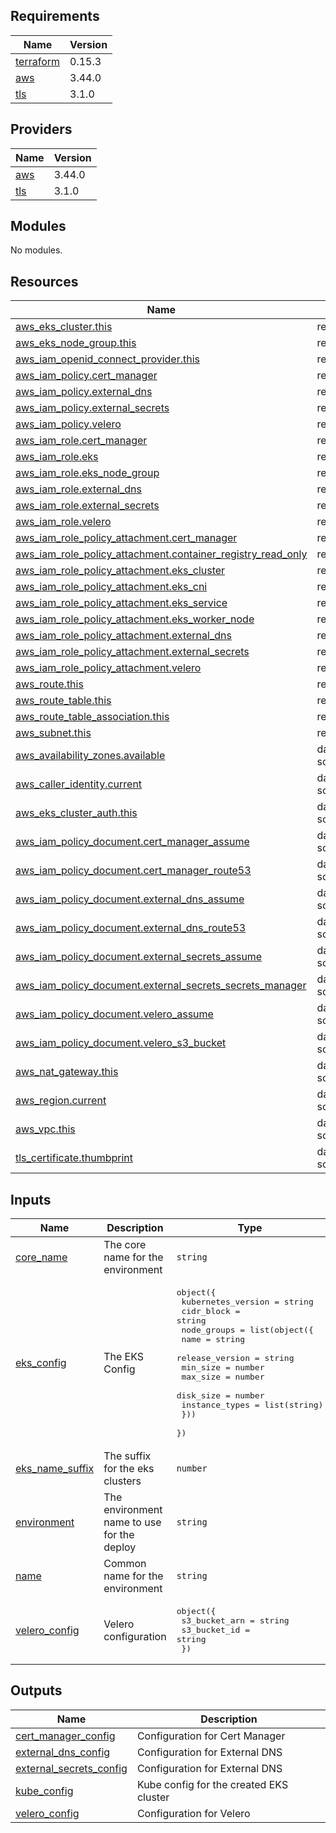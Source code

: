 ## Requirements

| Name | Version |
|------|---------|
| <a name="requirement_terraform"></a> [terraform](#requirement\_terraform) | 0.15.3 |
| <a name="requirement_aws"></a> [aws](#requirement\_aws) | 3.44.0 |
| <a name="requirement_tls"></a> [tls](#requirement\_tls) | 3.1.0 |

## Providers

| Name | Version |
|------|---------|
| <a name="provider_aws"></a> [aws](#provider\_aws) | 3.44.0 |
| <a name="provider_tls"></a> [tls](#provider\_tls) | 3.1.0 |

## Modules

No modules.

## Resources

| Name | Type |
|------|------|
| [aws_eks_cluster.this](https://registry.terraform.io/providers/hashicorp/aws/3.44.0/docs/resources/eks_cluster) | resource |
| [aws_eks_node_group.this](https://registry.terraform.io/providers/hashicorp/aws/3.44.0/docs/resources/eks_node_group) | resource |
| [aws_iam_openid_connect_provider.this](https://registry.terraform.io/providers/hashicorp/aws/3.44.0/docs/resources/iam_openid_connect_provider) | resource |
| [aws_iam_policy.cert_manager](https://registry.terraform.io/providers/hashicorp/aws/3.44.0/docs/resources/iam_policy) | resource |
| [aws_iam_policy.external_dns](https://registry.terraform.io/providers/hashicorp/aws/3.44.0/docs/resources/iam_policy) | resource |
| [aws_iam_policy.external_secrets](https://registry.terraform.io/providers/hashicorp/aws/3.44.0/docs/resources/iam_policy) | resource |
| [aws_iam_policy.velero](https://registry.terraform.io/providers/hashicorp/aws/3.44.0/docs/resources/iam_policy) | resource |
| [aws_iam_role.cert_manager](https://registry.terraform.io/providers/hashicorp/aws/3.44.0/docs/resources/iam_role) | resource |
| [aws_iam_role.eks](https://registry.terraform.io/providers/hashicorp/aws/3.44.0/docs/resources/iam_role) | resource |
| [aws_iam_role.eks_node_group](https://registry.terraform.io/providers/hashicorp/aws/3.44.0/docs/resources/iam_role) | resource |
| [aws_iam_role.external_dns](https://registry.terraform.io/providers/hashicorp/aws/3.44.0/docs/resources/iam_role) | resource |
| [aws_iam_role.external_secrets](https://registry.terraform.io/providers/hashicorp/aws/3.44.0/docs/resources/iam_role) | resource |
| [aws_iam_role.velero](https://registry.terraform.io/providers/hashicorp/aws/3.44.0/docs/resources/iam_role) | resource |
| [aws_iam_role_policy_attachment.cert_manager](https://registry.terraform.io/providers/hashicorp/aws/3.44.0/docs/resources/iam_role_policy_attachment) | resource |
| [aws_iam_role_policy_attachment.container_registry_read_only](https://registry.terraform.io/providers/hashicorp/aws/3.44.0/docs/resources/iam_role_policy_attachment) | resource |
| [aws_iam_role_policy_attachment.eks_cluster](https://registry.terraform.io/providers/hashicorp/aws/3.44.0/docs/resources/iam_role_policy_attachment) | resource |
| [aws_iam_role_policy_attachment.eks_cni](https://registry.terraform.io/providers/hashicorp/aws/3.44.0/docs/resources/iam_role_policy_attachment) | resource |
| [aws_iam_role_policy_attachment.eks_service](https://registry.terraform.io/providers/hashicorp/aws/3.44.0/docs/resources/iam_role_policy_attachment) | resource |
| [aws_iam_role_policy_attachment.eks_worker_node](https://registry.terraform.io/providers/hashicorp/aws/3.44.0/docs/resources/iam_role_policy_attachment) | resource |
| [aws_iam_role_policy_attachment.external_dns](https://registry.terraform.io/providers/hashicorp/aws/3.44.0/docs/resources/iam_role_policy_attachment) | resource |
| [aws_iam_role_policy_attachment.external_secrets](https://registry.terraform.io/providers/hashicorp/aws/3.44.0/docs/resources/iam_role_policy_attachment) | resource |
| [aws_iam_role_policy_attachment.velero](https://registry.terraform.io/providers/hashicorp/aws/3.44.0/docs/resources/iam_role_policy_attachment) | resource |
| [aws_route.this](https://registry.terraform.io/providers/hashicorp/aws/3.44.0/docs/resources/route) | resource |
| [aws_route_table.this](https://registry.terraform.io/providers/hashicorp/aws/3.44.0/docs/resources/route_table) | resource |
| [aws_route_table_association.this](https://registry.terraform.io/providers/hashicorp/aws/3.44.0/docs/resources/route_table_association) | resource |
| [aws_subnet.this](https://registry.terraform.io/providers/hashicorp/aws/3.44.0/docs/resources/subnet) | resource |
| [aws_availability_zones.available](https://registry.terraform.io/providers/hashicorp/aws/3.44.0/docs/data-sources/availability_zones) | data source |
| [aws_caller_identity.current](https://registry.terraform.io/providers/hashicorp/aws/3.44.0/docs/data-sources/caller_identity) | data source |
| [aws_eks_cluster_auth.this](https://registry.terraform.io/providers/hashicorp/aws/3.44.0/docs/data-sources/eks_cluster_auth) | data source |
| [aws_iam_policy_document.cert_manager_assume](https://registry.terraform.io/providers/hashicorp/aws/3.44.0/docs/data-sources/iam_policy_document) | data source |
| [aws_iam_policy_document.cert_manager_route53](https://registry.terraform.io/providers/hashicorp/aws/3.44.0/docs/data-sources/iam_policy_document) | data source |
| [aws_iam_policy_document.external_dns_assume](https://registry.terraform.io/providers/hashicorp/aws/3.44.0/docs/data-sources/iam_policy_document) | data source |
| [aws_iam_policy_document.external_dns_route53](https://registry.terraform.io/providers/hashicorp/aws/3.44.0/docs/data-sources/iam_policy_document) | data source |
| [aws_iam_policy_document.external_secrets_assume](https://registry.terraform.io/providers/hashicorp/aws/3.44.0/docs/data-sources/iam_policy_document) | data source |
| [aws_iam_policy_document.external_secrets_secrets_manager](https://registry.terraform.io/providers/hashicorp/aws/3.44.0/docs/data-sources/iam_policy_document) | data source |
| [aws_iam_policy_document.velero_assume](https://registry.terraform.io/providers/hashicorp/aws/3.44.0/docs/data-sources/iam_policy_document) | data source |
| [aws_iam_policy_document.velero_s3_bucket](https://registry.terraform.io/providers/hashicorp/aws/3.44.0/docs/data-sources/iam_policy_document) | data source |
| [aws_nat_gateway.this](https://registry.terraform.io/providers/hashicorp/aws/3.44.0/docs/data-sources/nat_gateway) | data source |
| [aws_region.current](https://registry.terraform.io/providers/hashicorp/aws/3.44.0/docs/data-sources/region) | data source |
| [aws_vpc.this](https://registry.terraform.io/providers/hashicorp/aws/3.44.0/docs/data-sources/vpc) | data source |
| [tls_certificate.thumbprint](https://registry.terraform.io/providers/hashicorp/tls/3.1.0/docs/data-sources/certificate) | data source |

## Inputs

| Name | Description | Type | Default | Required |
|------|-------------|------|---------|:--------:|
| <a name="input_core_name"></a> [core\_name](#input\_core\_name) | The core name for the environment | `string` | n/a | yes |
| <a name="input_eks_config"></a> [eks\_config](#input\_eks\_config) | The EKS Config | <pre>object({<br>    kubernetes_version = string<br>    cidr_block         = string<br>    node_groups = list(object({<br>      name            = string<br>      release_version = string<br>      min_size        = number<br>      max_size        = number<br>      disk_size       = number<br>      instance_types  = list(string)<br>    }))<br>  })</pre> | n/a | yes |
| <a name="input_eks_name_suffix"></a> [eks\_name\_suffix](#input\_eks\_name\_suffix) | The suffix for the eks clusters | `number` | `1` | no |
| <a name="input_environment"></a> [environment](#input\_environment) | The environment name to use for the deploy | `string` | n/a | yes |
| <a name="input_name"></a> [name](#input\_name) | Common name for the environment | `string` | n/a | yes |
| <a name="input_velero_config"></a> [velero\_config](#input\_velero\_config) | Velero configuration | <pre>object({<br>    s3_bucket_arn = string<br>    s3_bucket_id  = string<br>  })</pre> | n/a | yes |

## Outputs

| Name | Description |
|------|-------------|
| <a name="output_cert_manager_config"></a> [cert\_manager\_config](#output\_cert\_manager\_config) | Configuration for Cert Manager |
| <a name="output_external_dns_config"></a> [external\_dns\_config](#output\_external\_dns\_config) | Configuration for External DNS |
| <a name="output_external_secrets_config"></a> [external\_secrets\_config](#output\_external\_secrets\_config) | Configuration for External DNS |
| <a name="output_kube_config"></a> [kube\_config](#output\_kube\_config) | Kube config for the created EKS cluster |
| <a name="output_velero_config"></a> [velero\_config](#output\_velero\_config) | Configuration for Velero |
